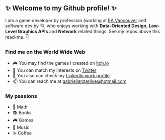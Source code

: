 ## ✨ Welcome to my Github profile! ✨

I am a game developer by profession (working at [EA Vancouver](https://www.ea.com/sports) and software dev by 💘, who enjoys working with **Data-Oriented Design**, **Low-Level Graphics APIs** and **Network** related things. See my repos above this read-me. 👇

### Find me on the World Wide Web
- 🎮 You may find the games I created on [Itch.io](https://gabriellanzer.itch.io)
- 🎵 You can match my interests on [Twitter](https://twitter.com/gabriellkann)
- 🔨 You also can check my [LinkedIn work profile](https://www.linkedin.com/in/gabriel-lanzer-287446b1/).
- 📫 You can reach me at [gabriellanzerlive@hotmail.com](mailto:gabriellanzerlive@hotmail.com)

### My passions
- 📐 Math
- 📚 Books
- 🎮 Games
- 🎸 Music
- ☕ Coffee

<!--
- 🔭 I’m currently working on 
- 🌱 I’m currently learning 
- 👯 I’m looking to collaborate on ...
- 💬 Ask me about anything!
- 📫 How to reach me: gabriellanzerlive@hotmail.com
- 😄 Pronouns: ...
- ⚡ Fun fact: I once learned to play five instruments.
-->
